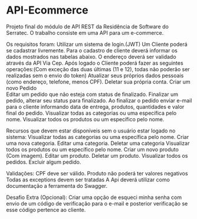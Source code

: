 # API-Ecommerce

Projeto final do módulo de API REST da Residência de Software do Serratec.
O trabalho consiste em uma API para um e-commerce.

Os requisitos foram:
Utilizar um sistema de login.(JWT)
Um Cliente poderá se cadastrar livremente.
Para o cadastro de cliente deverá informar os dados mostrados nas tabelas abaixo. 
O endereço deverá ser validado através da API Via Cep.
Após logado o Cliente poderá fazer as seguintes operações:(Com exceção das duas últimas (11 e 12), todas não poderão ser realizadas sem o envio do token)
Atualizar seus próprios dados pessoais (como endereço, telefone, menos CPF).
Deletar sua própria conta.
Criar um novo Pedido  
Editar um pedido  que não esteja com status de finalizado.
Finalizar um pedido, alterar seu status para finalizado. Ao finalizar o pedido enviar e-mail para o cliente informando data de entrega, produtos, quantidades e valor final do pedido.
Visualizar todas as categorias ou uma específica pelo nome.
Visualizar todos os produtos ou um específico pelo nome.

Recursos que devem estar disponíveis sem o usuário estar logado no sistema:
Visualizar todas as categorias ou uma específica pelo nome.
Criar uma nova categoria.
Editar uma categoria.
Deletar uma categoria
Visualizar todos os produtos ou um específico pelo nome.
Criar um novo produto (Com imagem).
Editar um produto.
Deletar um produto.
Visualizar todos os pedidos.
Excluir algum pedido.

Validações:
CPF deve ser válido.
Produto não poderá ter valores negativos
Todas as exceptions devem ser tratadas
A Api deverá utilizar como documentação a ferramenta do Swagger.

Desafio Extra (Opcional):
Criar uma opção de esqueci minha senha com envio de um código de verificação para o e-mail e posterior verificação se esse código pertence ao cliente.
